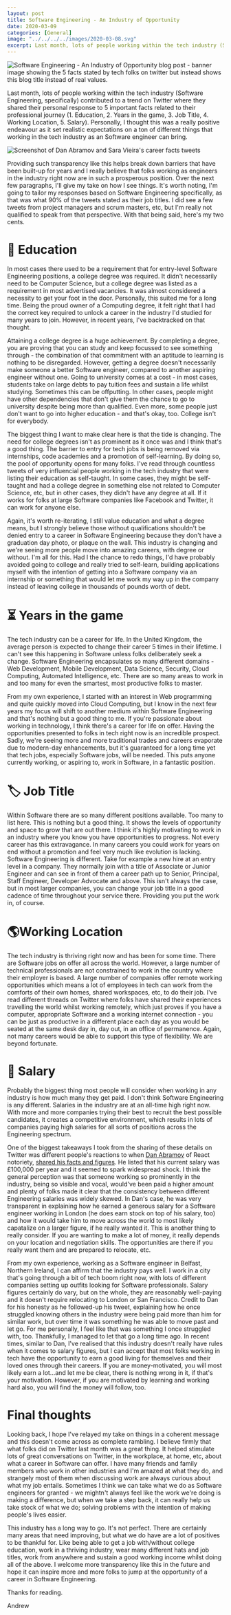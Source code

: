```yaml
---
layout: post
title: Software Engineering - An Industry of Opportunity
date: 2020-03-09
categories: [General]
image: "../../../../images/2020-03-08.svg"
excerpt: Last month, lots of people working within the tech industry (Software Engineering, specifically) contributed to a trend on Twitter where they shared their personal response to 5 important facts related to their professional journey (1. Education, 2. Years in the game, 3. Job Title, 4. Working Location, 5. Salary). Personally, I thought this was a really positive endeavour as it set realistic expectations on a ton of different things that working in the tech industry as an Software engineer can bring.
---
```


![Software Engineering - An Industry of Opportunity blog post - banner image showing the 5 facts stated by tech folks on twitter but instead shows this blog title instead of real values.](../../../../images/2020-03-08.svg "Software Engineering - An Industry of Opportunity blog post - banner image showing the 5 facts stated by tech folks on twitter but instead shows this blog title instead of real values.")

Last month, lots of people working within the tech industry (Software Engineering, specifically) contributed to a trend on Twitter where they shared their personal response to 5 important facts related to their professional journey (1. Education, 2. Years in the game, 3. Job Title, 4. Working Location, 5. Salary). Personally, I thought this was a really positive endeavour as it set realistic expectations on a ton of different things that working in the tech industry as an Software engineer can bring.

![Screenshot of Dan Abramov and Sara Vieira's career facts tweets](../../../../images/2020-03-08-img1.png "Screenshot of Dan Abramov and Sara Vieira's career facts tweets")

Providing such transparency like this helps break down barriers that have been built-up for years and I really believe that folks working as engineers in the industry right now are in such a prosperous position. Over the next few paragraphs, I'll give my take on how I see things. It's worth noting, I'm going to tailor my responses based on Software Engineering specifically, as that was what 90% of the tweets stated as their job titles. I did see a few tweets from project managers and scrum masters, etc, but I'm really not qualified to speak from that perspective. With that being said, here's my two cents.

# 🏫 Education
In most cases there used to be a requirement that for entry-level Software Engineering positions, a college degree was required. It didn't necessarily need to be Computer Science, but a college degree was listed as a requirement in most advertised vacancies. It was almost considered a necessity to get your foot in the door. Personally, this suited me for a long time. Being the proud owner of a Computing degree, it felt right that I had the correct key required to unlock a career in the industry I'd studied for many years to join. However, in recent years, I've backtracked on that thought. 

Attaining a college degree is a huge achievement. By completing a degree, you are proving that you can study and keep focussed to see something through - the combination of that commitment with an aptitude to learning is nothing to be disregarded. However, getting a degree doesn't necessarily make someone a better Software engineer, compared to another aspiring engineer without one. Going to university comes at a cost - in most cases, students take on large debts to pay tuition fees and sustain a life whilst studying. Sometimes this can be offputting. In other cases, people might have other dependencies that don't give them the chance to go to university despite being more than qualified. Even more, some people just don't want to go into higher education - and that's okay, too. College isn't for everybody.

The biggest thing I want to make clear here is that the tide is changing. The need for college degrees isn't as prominent as it once was and I think that's a good thing. The barrier to entry for tech jobs is being removed via internships, code academies and a promotion of self-learning. By doing so, the pool of opportunity opens for many folks. I've read through countless tweets of very influencial people working in the tech industry that were listing their education as self-taught. In some cases, they might be self-taught and had a college degree in something else not related to Computer Science, etc, but in other cases, they didn't have any degree at all. If it works for folks at large Software companies like Facebook and Twitter, it can work for anyone else.

Again, it's worth re-iterating, I still value education and what a degree means, but I strongly believe those without qualifications shouldn't be denied entry to a career in Software Engineering because they don't have a graduation day photo, or plaque on the wall. This industry is changing and we're seeing more people move into amazing careers, with degree or without. I'm all for this. Had I the chance to redo things, I'd have probably avoided going to college and really tried to self-learn, building applications myself with the intention of getting into a Software company via an internship or something that would let me work my way up in the company instead of leaving college in thousands of pounds worth of debt.

# ⏳ Years in the game
The tech industry can be a career for life. In the United Kingdom, the average person is expected to change their career 5 times in their lifetime. I can't see this happening in Software unless folks deliberately seek a change. Software Engineering encapsulates so many different domains - Web Development, Mobile Development, Data Science, Security, Cloud Computing, Automated Intelligence, etc. There are so many areas to work in and too many for even the smartest, most productive folks to master.

From my own experience, I started with an interest in Web programming and quite quickly moved into Cloud Computing, but I know in the next few years my focus will shift to another medium within Software Engineering and that's nothing but a good thing to me. If you're passionate about working in technology, I think there's a career for life on offer. Having the opportunities presented to folks in tech right now is an incredible prospect. Sadly, we're seeing more and more traditional trades and careers evaporate due to modern-day enhancements, but it's guaranteed for a long time yet that tech jobs, especially Software jobs, will be needed. This puts anyone currently working, or aspiring to, work in Software, in a fantastic position.

# 🏷 Job Title
Within Software there are so many different positions available. Too many to list here. This is nothing but a good thing. It shows the levels of opportunity and space to grow that are out there. I think it's highly motivating to work in an industry where you know you have opportunities to progress. Not every career has this extravagance. In many careers you could work for years on end without a promotion and feel very much like evolution is lacking. Software Engineering is different. Take for example a new hire at an entry level in a company. They normally join with a title of Associate or Junior Engineer and can see in front of them a career path up to Senior, Principal, Staff Engineer, Developer Advocate and above. This isn't always the case, but in most larger companies, you can change your job title in a good cadence of time throughout your service there. Providing you put the work in, of course.

# 🌎Working Location
The tech industry is thriving right now and has been for some time. There are Software jobs on offer all across the world. However, a large number of technical professionals are not constrained to work in the country where their employer is based. A large number of companies offer remote working opportunities which means a lot of employees in tech can work from the comforts of their own homes, shared workspaces, etc, to do their job. I've read different threads on Twitter where folks have shared their experiences travelling the world whilst working remotely, which just proves if you have a computer, appropriate Software and a working internet connection - you can be just as productive in a different place each day as you would be seated at the same desk day in, day out, in an office of permanence. Again, not many careers would be able to support this type of flexibility. We are beyond fortunate.

# 💸 Salary
Probably the biggest thing most people will consider when working in any industry is how much many they get paid. I don't think Software Engineering is any different. Salaries in the industry are at an all-time high right now. With more and more companies trying their best to recruit the best possible candidates, it creates a competitive environment, which results in lots of companies paying high salaries for all sorts of positions across the Engineering spectrum.

One of the biggest takeaways I took from the sharing of these details on Twitter was different people's reactions to when [Dan Abramov](https://twitter.com/dan_abramov) of React notoriety, [shared his facts and figures](https://twitter.com/dan_abramov/status/1228454264915271683?s=20). He listed that his current salary was £100,000 per year and it seemed to spark widespread shock. I think the general perception was that someone working so prominently in the industry, being so visible and vocal, would've been paid a higher amount and plenty of folks made it clear that the consistency between different Engineering salaries was widely skewed. In Dan's case, he was very transparent in explaining how he earned a generous salary for a Software engineer working in London (he does earn stock on top of his salary, too) and how it would take him to move across the world to most likely capatalize on a larger figure, if he really wanted it. This is another thing to really consider. If you are wanting to make a lot of money, it really depends on your location and negotiation skills. The opportunities are there if you really want them and are prepared to relocate, etc.

From my own experience, working as a Software engineer in Belfast, Northern Ireland, I can affirm that the industry pays well. I work in a city that's going through a bit of tech boom right now, with lots of different companies setting up outfits looking for Software professionals. Salary figures certainly do vary, but on the whole, they are reasonably well-paying and it doesn't require relocating to London or San Francisco. Credit to Dan for his honesty as he followed-up his tweet, explaining how he once struggled knowing others in the industry were being paid more than him for similar work, but over time it was something he was able to move past and let go. For me personally, I feel like that was something I once struggled with, too. Thankfully, I managed to let that go a long time ago. In recent times, similar to Dan, I've realised that this industry doesn't really have rules when it comes to salary figures, but I can accept that most folks working in tech have the opportunity to earn a good living for themselves and their loved ones through their careers. If you are money-motivated, you will most likely earn a lot...and let me be clear, there is nothing wrong in it, if that's your motivation. However, if you are motivated by learning and working hard also, you will find the money will follow, too.

# Final thoughts
Looking back, I hope I've relayed my take on things in a coherent message and this doesn't come across as complete rambling. I believe firmly that what folks did on Twitter last month was a great thing. It helped stimulate lots of great conversations on Twitter, in the workplace, at home, etc, about what a career in Software can offer. I have many friends and family members who work in other industries and I'm amazed at what they do, and strangely most of them when discussing work are always curious about what my job entails. Sometimes I think we can take what we do as Software engineers for granted - we mightn't always feel like the work we're doing is making a difference, but when we take a step back, it can really help us take stock of what we do; solving problems with the intention of making people's lives easier. 

This industry has a long way to go. It's not perfect. There are certainly many areas that need improving, but what we do have are a lot of positives to be thankful for. Like being able to get a job with/without college education, work in a thriving industry, wear many different hats and job titles, work from anywhere and sustain a good working income whilst doing all of the above. I welcome more transparency like this in the future and hope it can inspire more and more folks to jump at the opportunity of a career in Software Engineering.

Thanks for reading.

Andrew